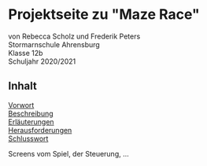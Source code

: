 # Projektseite zu "Maze Race"

von Rebecca Scholz und Frederik Peters                                                                                                                                             
Stormarnschule Ahrensburg                                                                                                                                                           
Klasse 12b                                                                                                                                                                         
Schuljahr 2020/2021

## Inhalt

[Vorwort](#1)                                                                                                                                                                       
[Beschreibung](#2)                                                                                                                                                                 
[Erläuterungen](#3)                                                                                                                                                                 
[Herausforderungen](#4)                                                                                                                                                             
[Schlusswort](#5)


Screens vom Spiel, der Steuerung, ...
